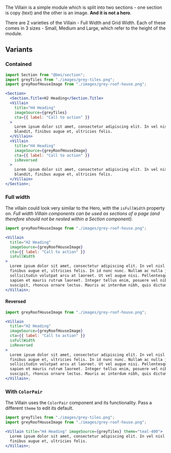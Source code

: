 The Villain is a simple module which is split into two sections - one section is copy (text) and the other is an image. **And it is not a hero**.

There are 2 varieties of the Villain - Full Width and Grid Width. Each of these comes in 3 sizes - Small, Medium and Large, which refer to the height of the module.

## Variants

### Contained

```jsx
import Section from "@bmi/section";
import greyTiles from "./images/grey-tiles.png";
import greyRoofHouseImage from "./images/grey-roof-house.png";

<Section>
  <Section.Title>H2 Heading</Section.Title>
  <Villain
    title="H4 Heading"
    imageSource={greyTiles}
    cta={{ label: "Call to action" }}
  >
    Lorem ipsum dolor sit amet, consectetur adipiscing elit. In vel nisl
    blandit, finibus augue et, ultricies felis.
  </Villain>
  <Villain
    title="H4 Heading"
    imageSource={greyRoofHouseImage}
    cta={{ label: "Call to action" }}
    isReversed
  >
    Lorem ipsum dolor sit amet, consectetur adipiscing elit. In vel nisl
    blandit, finibus augue et, ultricies felis.
  </Villain>
</Section>;
```

### Full width

The villain could look very similar to the Hero, with the `isFullWidth` property on.
_Full width Villain components can be used as sections of a page (and therefore should not be nested within a Section component)._

```jsx
import greyRoofHouseImage from "./images/grey-roof-house.png";

<Villain
  title="H2 Heading"
  imageSource={greyRoofHouseImage}
  cta={{ label: "Call to action" }}
  isFullWidth
>
  Lorem ipsum dolor sit amet, consectetur adipiscing elit. In vel nisl blandit,
  finibus augue et, ultricies felis. In id nunc nunc. Nullam ac nulla justo. Sed
  sollicitudin volutpat arcu at laoreet. Ut vel augue nisi. Pellentesque egestas
  sapien et mauris rutrum laoreet. Integer tellus enim, posuere vel nibh
  suscipit, rhoncus ornare lectus. Mauris ac interdum nibh, quis dictum nulla.
</Villain>;
```

#### Reversed

```jsx
import greyRoofHouseImage from "./images/grey-roof-house.png";

<Villain
  title="H2 Heading"
  imageSource={greyRoofHouseImage}
  cta={{ label: "Call to action" }}
  isFullWidth
  isReversed
>
  Lorem ipsum dolor sit amet, consectetur adipiscing elit. In vel nisl blandit,
  finibus augue et, ultricies felis. In id nunc nunc. Nullam ac nulla justo. Sed
  sollicitudin volutpat arcu at laoreet. Ut vel augue nisi. Pellentesque egestas
  sapien et mauris rutrum laoreet. Integer tellus enim, posuere vel nibh
  suscipit, rhoncus ornare lectus. Mauris ac interdum nibh, quis dictum nulla.
</Villain>;
```

### With `ColorPair`

The Villain uses the `ColorPair` component and its functionality. Pass a different `theme` to edit its default.

```jsx
import greyTiles from "./images/grey-tiles.png";
import greyRoofHouseImage from "./images/grey-roof-house.png";

<Villain title="H4 Heading" imageSource={greyTiles} theme="teal-400">
  Lorem ipsum dolor sit amet, consectetur adipiscing elit. In vel nisl blandit,
  finibus augue et, ultricies felis.
</Villain>;
```
